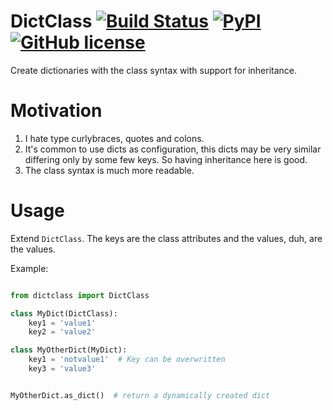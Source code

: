 # DictClass [![Build Status](https://travis-ci.org/dhilst/py-dictclass.svg?branch=master)](https://travis-ci.org/dhilst/py-dictclass) [![PyPI](https://img.shields.io/pypi/v/dictclass.svg)]() [![GitHub license](https://img.shields.io/github/license/dhilst/py-dictclass.svg)](https://github.com/dhilst/py-dictclass/blob/master/LICENSE)

Create dictionaries with the class syntax with support for inheritance.

# Motivation

1. I hate type curlybraces, quotes and colons.
2. It's common to use dicts as configuration, this dicts may be very similar differing only
   by some few keys. So having inheritance here is good.
3. The class syntax is much more readable.

# Usage

Extend `DictClass`. The keys are the class attributes and the values, duh, are the values.

Example:
```python

from dictclass import DictClass

class MyDict(DictClass):
    key1 = 'value1'
    key2 = 'value2'

class MyOtherDict(MyDict):
    key1 = 'notvalue1'  # Key can be overwritten
    key3 = 'value3'


MyOtherDict.as_dict()  # return a dynamically created dict
```
